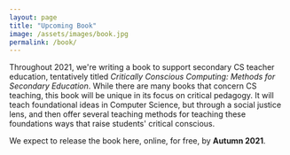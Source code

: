 ```yaml
---
layout: page
title: "Upcoming Book"
image: /assets/images/book.jpg
permalink: /book/
---
```


Throughout 2021, we're writing a book to support secondary CS teacher education, tentatively titled _Critically Conscious Computing: Methods for Secondary Education_. While there are many books that concern CS teaching, this book will be unique in its focus on critical pedagogy. It will teach foundational ideas in Computer Science, but through a social justice lens, and then offer several teaching methods for teaching these foundations ways that raise students' critical conscious.

We expect to release the book here, online, for free, by **Autumn 2021**.